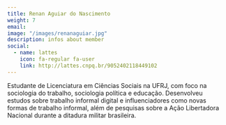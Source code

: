 ```yaml
---
title: Renan Aguiar do Nascimento
weight: 7
email:
image: "/images/renanaguiar.jpg"
description: infos about member
social:
  - name: lattes
    icon: fa-regular fa-user
    link: http://lattes.cnpq.br/9052402118449102
---
```


Estudante de Licenciatura em Ciências Sociais na UFRJ, com foco na sociologia do trabalho, sociologia política e educação. Desenvolveu estudos sobre trabalho informal digital e influenciadores como novas formas de trabalho informal, além de pesquisas sobre a Ação Libertadora Nacional durante a ditadura militar brasileira.
